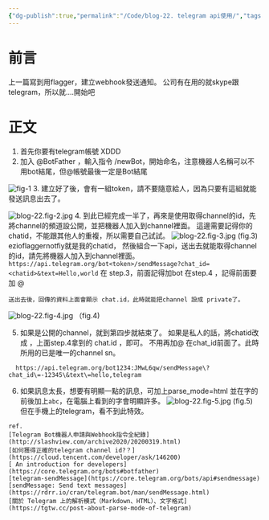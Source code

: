 ```yaml
---
{"dg-publish":true,"permalink":"/Code/blog-22. telegram api使用/","tags":["💻"],"created":"","updated":""}
---
```



# 前言
  上一篇寫到用flagger，建立webhook發送通知。
  公司有在用的就skype跟 telegram，所以就....開始吧
# 正文
  1. 首先你要有telegram帳號 XDDD
  2. 加入 @BotFather ，輸入指令 /newBot，開始命名，注意機器人名稱可以不用bot結尾，但@帳號最後一定是Bot結尾

![fig-1](/img/user/Code/blog-22.fig-1.jpg)
  3. 建立好了後，會有一組token，請不要隨意給人，因為只要有這組就能發送訊息出去了。

![blog-22.fig-2.jpg](/img/user/Code/blog-22.fig-2.jpg)
  4. 到此已經完成一半了，再來是使用取得channel的id，先將channel的頻道設公開，並把機器人加入到channel裡面。
    這邊需要記得你的chatid，不能跟其他人的重複，所以需要自己試試。
![blog-22.fig-3.jpg](/img/user/Code/blog-22.fig-3.jpg)
    (fig.3)
    ezioflaggernotfiy就是我的chatid，
    然後組合一下api，送出去就能取得channel的id，請先將機器人加入到channel裡面。
    ```
    https://api.telegram.org/bot<token>/sendMessage?chat_id=<chatid>&text=Hello,world
    ```
    <token> 在 step.3，前面記得加bot
    <chatid> 在step.4 ，記得前面要加 @

    送出去後，回傳的資料上面會顯示 chat.id，此時就能把channel 設成 private了。
![blog-22.fig-4.jpg](/img/user/Code/blog-22.fig-4.jpg)
    （fig.4)


  5. 如果是公開的channel，就到第四步就結束了。
  如果是私人的話，將chatid改成 ，上面step.4拿到的 chat.id ，即可。
  不用再加@ 在chat_id前面了。此時所用的已是唯一的channel sn。

  ```
    https://api.telegram.org/bot1234:JMwL6qw/sendMessage\?chat_id\=-12345\&text\=hello,telegram
  ```

  6. 如果訊息太長，想要有明顯一點的訊息，可加上parse_mode=html
    並在字的前後加上<code>abc</code>，在電腦上看到的字會明顯許多。
![blog-22.fig-5.jpg](/img/user/Code/blog-22.fig-5.jpg)
    (fig.5)
    但在手機上的telegram，看不到此特效。


    ref.
    [Telegram Bot機器人申請與Webhook指令全紀錄](http://slashview.com/archive2020/20200319.html)
    [如何獲得正確的telegram channel id?？](https://cloud.tencent.com/developer/ask/146200)
    [ An introduction for developers](https://core.telegram.org/bots#botfather)
    [telegram-sendMessage](https://core.telegram.org/bots/api#sendmessage)
    [sendMessage: Send text messages](https://rdrr.io/cran/telegram.bot/man/sendMessage.html)
    [關於 Telegram 上的解析模式（Markdown、HTML）、文字格式](https://tgtw.cc/post-about-parse-mode-of-telegram)

